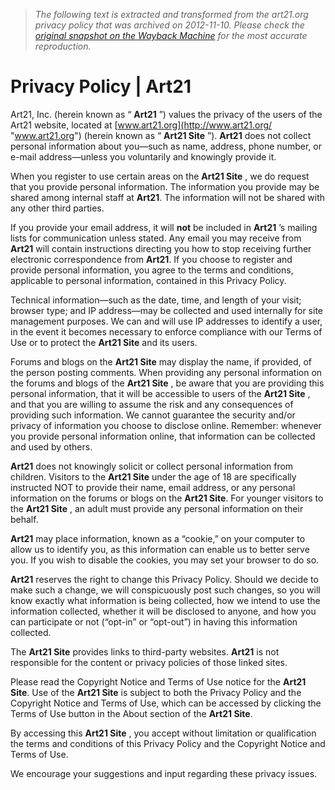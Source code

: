 > *The following text is extracted and transformed from the art21.org privacy policy that was archived on 2012-11-10. Please check the [original snapshot on the Wayback Machine](https://web.archive.org/web/20121110120024id_/http%3A//www.art21.org/about-art21/privacy-policy) for the most accurate reproduction.*

# Privacy Policy | Art21

Art21, Inc. (herein known as “ **Art21** ”) values the privacy of the users of the Art21 website, located at [www.art21.org](http://www.art21.org/ "www.art21.org") (herein known as “ **Art21 Site** ”). **Art21** does not collect personal information about you—such as name, address, phone number, or e-mail address—unless you voluntarily and knowingly provide it.

When you register to use certain areas on the **Art21 Site** , we do request that you provide personal information. The information you provide may be shared among internal staff at **Art21**. The information will not be shared with any other third parties.

If you provide your email address, it will **not** be included in **Art21** ’s mailing lists for communication unless stated. Any email you may receive from **Art21** will contain instructions directing you how to stop receiving further electronic correspondence from **Art21**. If you choose to register and provide personal information, you agree to the terms and conditions, applicable to personal information, contained in this Privacy Policy.

Technical information—such as the date, time, and length of your visit; browser type; and IP address—may be collected and used internally for site management purposes. We can and will use IP addresses to identify a user, in the event it becomes necessary to enforce compliance with our Terms of Use or to protect the **Art21 Site** and its users.

Forums and blogs on the **Art21 Site** may display the name, if provided, of the person posting comments. When providing any personal information on the forums and blogs of the **Art21 Site** , be aware that you are providing this personal information, that it will be accessible to users of the **Art21 Site** , and that you are willing to assume the risk and any consequences of providing such information. We cannot guarantee the security and/or privacy of information you choose to disclose online. Remember: whenever you provide personal information online, that information can be collected and used by others.

**Art21** does not knowingly solicit or collect personal information from children. Visitors to the **Art21 Site** under the age of 18 are specifically instructed NOT to provide their name, email address, or any personal information on the forums or blogs on the **Art21 Site**. For younger visitors to the **Art21 Site** , an adult must provide any personal information on their behalf.

**Art21** may place information, known as a “cookie,” on your computer to allow us to identify you, as this information can enable us to better serve you. If you wish to disable the cookies, you may set your browser to do so.

**Art21** reserves the right to change this Privacy Policy. Should we decide to make such a change, we will conspicuously post such changes, so you will know exactly what information is being collected, how we intend to use the information collected, whether it will be disclosed to anyone, and how you can participate or not (“opt-in” or “opt-out”) in having this information collected.

The **Art21 Site** provides links to third-party websites. **Art21** is not responsible for the content or privacy policies of those linked sites.

Please read the Copyright Notice and Terms of Use notice for the **Art21 Site**. Use of the **Art21 Site** is subject to both the Privacy Policy and the Copyright Notice and Terms of Use, which can be accessed by clicking the Terms of Use button in the About section of the **Art21 Site**.

By accessing this **Art21 Site** , you accept without limitation or qualification the terms and conditions of this Privacy Policy and the Copyright Notice and Terms of Use.

We encourage your suggestions and input regarding these privacy issues.
